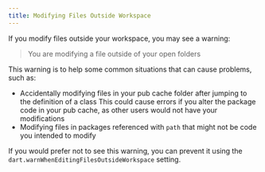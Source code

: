 ```yaml
---
title: Modifying Files Outside Workspace
---
```


If you modify files outside your workspace, you may see a warning:

> You are modifying a file outside of your open folders

This warning is to help some common situations that can cause problems, such as:

- Accidentally modifying files in your pub cache folder after jumping to the definition of a class
  This could cause errors if you alter the package code in your pub cache, as other users would not have your modifications
- Modifying files in packages referenced with `path` that might not be code you intended to modify

If you would prefer not to see this warning, you can prevent it using the `dart.warnWhenEditingFilesOutsideWorkspace` setting.
